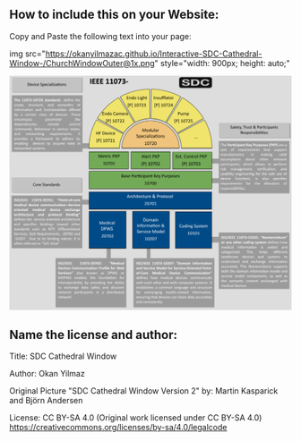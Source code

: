 ## How to include this on your Website:

Copy and Paste the following text into your page:

img src="https://okanyilmazac.github.io/Interactive-SDC-Cathedral-Window-/ChurchWindowOuter@1x.png" style="width: 900px; height: auto;"

<img src="ChurchWindowOuter@1x.png" style="width: 900px; height: auto;">

## Name the license and author:
Title: SDC Cathedral Window

Author: Okan Yilmaz

Original Picture "SDC Cathedral Window Version 2" by: Martin Kasparick and Björn Andersen

License: CC BY-SA 4.0 (Original work licensed under CC BY-SA 4.0) https://creativecommons.org/licenses/by-sa/4.0/legalcode

